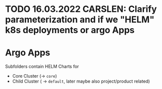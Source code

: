 # TODO 16.03.2022 CARSLEN: Clarify parameterization and if we "HELM" k8s deployments or argo Apps

# Argo Apps
Subfolders contain HELM Charts for 
- Core Cluster (-> `core`)
- Child Cluster ( -> `default`, later maybe also project/product related)

